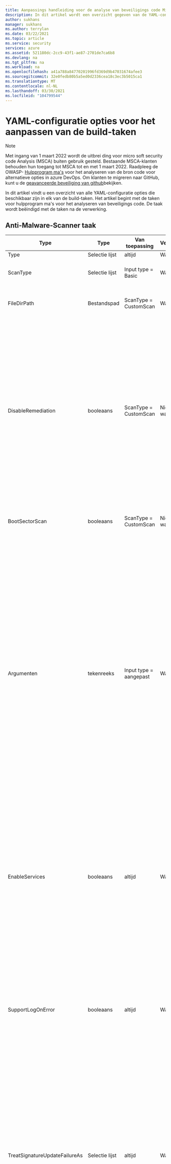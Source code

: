 ```yaml
---
title: Aanpassings handleiding voor de analyse van beveiligings code Microsoft Azure
description: In dit artikel wordt een overzicht gegeven van de YAML-configuratie opties voor het aanpassen van alle taken in de analyse-extensie micro soft-beveiligings code
author: sukhans
manager: sukhans
ms.author: terrylan
ms.date: 03/22/2021
ms.topic: article
ms.service: security
services: azure
ms.assetid: 521180dc-2cc9-43f1-ae87-2701de7ca6b8
ms.devlang: na
ms.tgt_pltfrm: na
ms.workload: na
ms.openlocfilehash: a41a788a84770201996fd369d9b47031674afee3
ms.sourcegitcommit: 32e0fedb80b5a5ed0d2336cea18c3ec3b5015ca1
ms.translationtype: MT
ms.contentlocale: nl-NL
ms.lasthandoff: 03/30/2021
ms.locfileid: "104799544"
---
```

# <a name="yaml-configuration-options-to-customize-the-build-tasks"></a>YAML-configuratie opties voor het aanpassen van de build-taken

> [!Note]
> Met ingang van 1 maart 2022 wordt de uitbrei ding voor micro soft security code Analysis (MSCA) buiten gebruik gesteld. Bestaande MSCA-klanten behouden hun toegang tot MSCA tot en met 1 maart 2022. Raadpleeg de OWASP- [Hulpprogram ma's](https://owasp.org/www-community/Source_Code_Analysis_Tools) voor het analyseren van de bron code voor alternatieve opties in azure DevOps. Om klanten te migreren naar GitHub, kunt u de [geavanceerde beveiliging van github](https://docs.github.com/github/getting-started-with-github/about-github-advanced-security)bekijken.

In dit artikel vindt u een overzicht van alle YAML-configuratie opties die beschikbaar zijn in elk van de build-taken. Het artikel begint met de taken voor hulpprogram ma's voor het analyseren van beveiligings code. De taak wordt beëindigd met de taken na de verwerking.

## <a name="anti-malware-scanner-task"></a>Anti-Malware-Scanner taak

| **Type**      | **Type**     | **Van toepassing**            | **Vereist** | **Standaardwaarde**             | **Opties (voor selectie lijsten)**                                   | **Beschrijving**                                                                                                                                                                                                                                                                                                                            |
|------------|---------------|-----------------------|----------|---------------------------|----------------------------------------------------------------------------|------------------------------------------------------------------------------------------------------------------------------------------------------------------------------------------------------------------------------------------------|
| Type | Selectie lijst | altijd | Waar | Basic | Basis, aangepast | 
| ScanType | Selectie lijst | Input type = Basic | Waar | CustomScan | CustomScan, FullSystemScan, QuickScan, YourConfiguredScan | Het type scan dat moet worden gebruikt voor de malware-scan.
| FileDirPath | Bestandspad | ScanType = CustomScan | Waar | $ (Build. StagingDirectory) |  | Hiermee wordt het bestand of de map aangegeven die moet worden gescand.
| DisableRemediation | booleaans | ScanType = CustomScan | Niet waar | true |  | Wanneer ingeschakeld: 1) uitsluitingen van bestanden worden genegeerd. 2) de archief bestanden worden gescand. 3) acties worden na detectie niet toegepast. 4) vermeldingen van gebeurtenis logboeken worden na detectie niet geschreven. 5) detecties van de aangepaste scan worden niet weer gegeven in de gebruikers interface. 6) in de console-uitvoer wordt de lijst met detecties van de aangepaste scan weer gegeven.
| BootSectorScan | booleaans | ScanType = CustomScan | Niet waar | onjuist |  | Als u dit selectie vakje inschakelt, wordt het scannen van opstart sectoren ingeschakeld.
| Argumenten | tekenreeks | Input type = aangepast | Waar | -Scan-ScanType 3-DisableRemediation-file $ (build. StagingDirectory) |  | De opdracht regel argumenten, waarbij het argument voor-file een absoluut pad is, of een relatief pad naar $ (build. StagingDirectory), vooraf gedefinieerd in uw build-agent. Opmerking: als u geen argument voor-bestand als laatste argument opgeeft, wordt de standaard waarde $ (build. StagingDirectory) gebruikt. U kunt ook uw eigen argumenten opgeven die worden toegestaan door het MpCmdRun.exe-hulp programma.<br/><br/>Voor meer informatie over de opdracht regel argumenten voor dit hulp programma voert u <strong>-h</strong> of <strong>-uit.</strong> in het veld argumenten en voer de taak maken uit.
| EnableServices | booleaans | altijd | Waar | onjuist |  | Als u dit selectie vakje inschakelt, wordt geprobeerd de vereiste services in te scha kelen voor Windows Update als ze zijn uitgeschakeld.<br/>**Opmerking**: Zorg ervoor dat de services niet worden uitgeschakeld door het groeps beleid en dat het account waarmee deze build wordt uitgevoerd, beheerders bevoegdheden heeft.
| SupportLogOnError | booleaans | altijd | Waar | onjuist |  | Als u dit selectie vakje inschakelt, worden de ondersteunings bestanden voor diagnose verzameld als er een fout is opgetreden. Dit kan enkele minuten duren.<br/>**Opmerking**: Zorg ervoor dat het account waarmee deze build wordt uitgevoerd, beheerders bevoegdheden heeft.
| TreatSignatureUpdateFailureAs | Selectie lijst | altijd | Waar | Waarschuwing | Fout, standaard, waarschuwing | Het logboek niveau dat wordt gebruikt als de hand tekening tijdens runtime niet kan worden bijgewerkt. Als deze fout is ingesteld op **Error**, mislukt de taak samen stellen als de hand tekening niet kan worden bijgewerkt. Houd er rekening mee dat het bijwerken van de hand tekening gebruikelijk is voor gehoste build-agenten, zelfs als de hand tekening relatief actueel is (minder dan 3 uur oud).
| SignatureFreshness | Selectie lijst | altijd | Waar | UpToDate | OneDay, ThreeDays, TwoDays, UpToDate | De Maxi maal toegestane leeftijd voor de anti-malware-hand tekening. Als de hand tekening niet kan worden bijgewerkt en ouder is dan deze waarde, werkt de taak samen stellen op basis van de geselecteerde waarde in het veld **hand tekeningen van leeftijd valideren als** . Opmerking: als u **up-to-date** kiest, mogen de hand tekeningen Maxi maal drie uur oud zijn.
| TreatStaleSignatureAs | Selectie lijst | altijd | Waar | Fout | Fout, standaard, waarschuwing | Het logboek niveau dat wordt gebruikt als de leeftijd van de hand tekening ouder is dan de geselecteerde leeftijd van de **antimalware-hand tekening**. Een verouderde hand tekening kan worden behandeld als een **waarschuwing** of **informatief** om door te gaan met de malware-scan, maar dit wordt niet aanbevolen.

## <a name="binskim-task"></a>BinSkim-taak

| **Type**      | **Type**     | **Van toepassing**            | **Vereist** | **Standaardwaarde**             | **Opties (voor selectie lijsten)**                                   | **Beschrijving**                                                                                                                                                                                                                                                                                                                            |
|------------|---------------|-----------------------|----------|---------------------------|----------------------------------------------------------------------------|------------------------------------------------------------------------------------------------------------------------------------------------------------------------------------------------------------------------------------------------|
| Type | Selectie lijst | altijd | Waar | Basic | Basic, CommandLine | 
| opmerkingen | tekenreeks | Input type = CommandLine | Waar |  |  | Standaard BinSkim opdracht regel argumenten die moeten worden uitgevoerd. Het uitvoerpad wordt verwijderd en vervangen.<br>Voor meer informatie over de opdracht regel argumenten voor dit hulp programma, typt u **Help** in het veld argumenten en voert u de taak maken uit.
| Functie | Selectie lijst | Input type = Basic | Waar | uitgevoerd | analyseren, dump, exportConfig, exportRules | 
| AnalyzeTarget | Bestandspad | Input type = Basic && function = analyseren | Waar | $ (Build. ArtifactStagingDirectory) \* . dll;<br>$ (Build. ArtifactStagingDirectory) \* . exe |  | Een of meer specificaties voor een bestand, map of filter patroon dat wordt omgezet in een of meer binaire bestanden die moeten worden geanalyseerd. ('; ' gescheiden lijst)
| AnalyzeSymPath | tekenreeks | Input type = Basic && function = analyseren | Niet waar |  |  | Pad naar het symbolen bestand voor het doel.
| AnalyzeConfigPath | tekenreeks | Input type = Basic && function = analyseren | Niet waar | standaardinstelling |  | Pad naar een beleids bestand dat wordt gebruikt voor het configureren van de analyse. Geef de waarde ' default ' door om de ingebouwde instellingen te gebruiken.
| AnalyzePluginPath | tekenreeks | Input type = Basic && function = analyseren | Niet waar |  |  | Pad naar een invoeg toepassing die wordt aangeroepen voor alle doelen in de analyseset.
| AnalyzeRecurse | booleaans | Input type = Basic && function = analyseren | Niet waar | true |  | Keer terug naar submappen bij het evalueren van de argumenten van de bestands specificatie.
| AnalyzeVerbose | booleaans | Input type = Basic && function = analyseren | Niet waar | onjuist |  | Uitgebreide uitvoer verzenden. Het resulterende uitgebreide rapport is ontworpen om passende bewijzen te bieden voor nalevings scenario's.
| AnalyzeHashes | booleaans | Input type = Basic && function = analyseren | Niet waar | onjuist |  | Uitvoer SHA-256 hash van analyse doelen bij het verzenden van SARIF-rapporten.
| AnalyzeStatistics | booleaans | Input type = Basic && function = analyseren | Niet waar | onjuist |  | Timing en andere statistieken genereren voor analyse sessie.
| AnalyzeEnvironment | booleaans | Input type = Basic && function = analyseren | Niet waar | onjuist |  | Details van de computer omgeving vastleggen van uitvoeren naar uitvoer bestand. Waarschuwing: met deze optie worden mogelijk gevoelige gegevens (zoals alle omgevings variabelen waarden) vastgelegd in een uitgaand logboek.
| ExportRulesOutputType | Selectie lijst | Input type = Basic && function = exportRules | Niet waar | SARIF | SARIF, SonarQube | Het type regel descriptor bestand dat moet worden uitgevoerd. Dit wordt opgenomen in de map met BinSkim-logboeken die wordt gepubliceerd door de taak build Security Analysis-logboeken publiceren.
| DumpTarget | Bestandspad | Input type = Basic && function = dump | Waar | $ (Build. ArtifactStagingDirectory) |  | Een of meer specificaties voor een bestand, map of filter patroon dat wordt omgezet in een of meer binaire bestanden die moeten worden geanalyseerd. ('; ' gescheiden lijst)
| DumpRecurse | booleaans | Input type = Basic && function = dump | Niet waar | true |  | Keer terug naar submappen bij het evalueren van de argumenten van de bestands specificatie.
| DumpVerbose | booleaans | Input type = Basic && function = dump | Niet waar | true |  | Uitgebreide uitvoer verzenden. Het resulterende uitgebreide rapport is ontworpen om passende bewijzen te bieden voor nalevings scenario's.
| toolVersion | Selectie lijst | altijd | Niet waar | Laatste | 1.5.0, nieuwste, LatestPreRelease | De versie van het hulp programma die moet worden uitgevoerd.

## <a name="credential-scanner-task"></a>Taak referentie scanner

| **Type**      | **Type**     | **Van toepassing**            | **Vereist** | **Standaardwaarde**             | **Opties (voor selectie lijsten)**                                   | **Beschrijving**                                                                                                                                                                                                                                                                                                                            |
|------------|---------------|-----------------------|----------|---------------------------|----------------------------------------------------------------------------|------------------------------------------------------------------------------------------------------------------------------------------------------------------------------------------------------------------------------------------------|
| Output | Selectie lijst | altijd | Niet waar | pre | CSV, vooraf, TSV | De uitvoer indeling van het bestand met referentie scanner resultaten.
| toolVersion | Selectie lijst | altijd | Niet waar | Laatste | 1.27.7, nieuwste, LatestPreRelease | De versie van het hulp programma die moet worden uitgevoerd.
| scanFolder | Bestandspad | altijd | Niet waar | $ (Build. SourcesDirectory) |  | De map in uw opslag plaats die moet worden gescand op referenties.
| searchersFileType | Selectie lijst | altijd | Niet waar | Standaard | Aangepaste, standaard, DefaultAndCustom | Opties voor het zoeken naar het Zoek bestand dat wordt gebruikt voor het scannen.
| searchersFile | Bestandspad | searchersFileType = = Custom of searchersFileType = = DefaultAndCustom | Niet waar |  |  | Het configuratie bestand van de referentie scanner zoekers van controles om uit te voeren. U kunt meerdere waarden opnemen en gebruiken door een door komma's gescheiden lijst met paden te bieden aan Zoek bestanden van referentie scanners.
| suppressionsFile | Bestandspad | altijd | Niet waar |  |  | De referentie scanner onderdrukt het bestand dat moet worden gebruikt voor het onderdrukken van problemen in het uitvoer logboek.
| suppressAsError | booleaans | altijd | Niet waar | onjuist |  | Onderdrukte overeenkomsten worden uitgevoerd naar het uitvoer bestand [-O]-overeenkomsten. [-f] in plaats van het standaard onderdrukt uitvoer bestand [-O]-onderdrukt. [-f]. (Standaard ingesteld op ' false ')
| verboseOutput | booleaans | altijd | Niet waar | onjuist |  | Uitgebreide informatie over uitvoer.
| batchSize | tekenreeks | altijd | Niet waar |  |  | Het aantal gelijktijdige threads waarmee referentie scanners parallel worden uitgevoerd. (Standaard ingesteld op 20)<br/>De waarde moet binnen het bereik van 1-2147483647 liggen.
| regexMatchTimeoutInSeconds | tekenreeks | altijd | Niet waar |  |  | De hoeveelheid tijd in seconden die nodig is voor het afstemmen van een zoek programma voordat de controle wordt afgebroken.<br/>Wordt toegevoegd ``-Co RegexMatchTimeoutInSeconds=<Value>`` aan de opdracht regel.
| fileScanReadBufferSize | tekenreeks | altijd | Niet waar |  |  | Buffer grootte tijdens het lezen van inhoud in bytes. (De standaard instelling is 524288)<br/>Wordt toegevoegd ``-Co FileScanReadBufferSize=<Value>`` aan de opdracht regel.
| maxFileScanReadBytes | tekenreeks | altijd | Niet waar |  |  | Het maximum aantal bytes dat moet worden gelezen vanuit een bepaald bestand tijdens inhouds analyse. (De standaard instelling is 104857600)<br/>Wordt toegevoegd ``-Co MaxFileScanReadBytes=<Value>`` aan de opdracht regel.

## <a name="roslyn-analyzers-task"></a>Roslyn-analyse taak

| **Type**      | **Type**     | **Van toepassing**            | **Vereist** | **Standaardwaarde**             | **Opties (voor selectie lijsten)**                                   | **Beschrijving**                                                                                                                                                                                                                                                                                                                   |
|------------|---------------|-----------------------|----------|---------------------------|----------------------------------------------------------------------------|------------------------------------------------------------------------------------------------------------------------------------------------------------------------------------------------------------------------------------------------|
| userProvideBuildInfo | Selectie lijst | altijd | Waar | auto | auto, msBuildInfo | Opties voor een gebruiker om de MSBuild-versie, de MSBuild-architectuur en de commandline voor Roslyn analyse te bieden. Als **automatisch** is geselecteerd, haalt deze taak de buildgegevens op uit de eerdere **MSBuild**-, **VSBuild**-en/of **.net core** -taken (voor het bouwen) in dezelfde pijp lijn.
| msBuildVersion | Selectie lijst | userProvideBuildInfo = = msBuildInfo | Waar | 16,0 | 15,0, 16,0 | De MSBuild-versie.
| msBuildArchitecture | Selectie lijst | userProvideBuildInfo = = msBuildInfo | Waar | x86 | DotNetCore, x64, x86 | De MSBuild-architectuur. Opmerking: als de regel build commandline **dotnet.exe build**, kiest u de optie **via .net core** .
| msBuildCommandline | tekenreeks | userProvideBuildInfo = = msBuildInfo | Waar |  |  | De volledige opdracht regel voor builds voor het compileren van uw oplossing of projecten.<br/><br/>Opmerkingen: de commandline moet beginnen met een volledig pad naar **MSBuild.exe** of **dotnet.exe**.<br/>De opdracht wordt uitgevoerd met $ (build. SourcesDirectory) als werkmap.
| ruleNaam | Selectie lijst | altijd | Niet waar | Aanbevolen | Aangepast, geen, aanbevolen, vereist | Een benoemde regelset die moet worden gebruikt.<br/><br/>Als u `Ruleset Configured In Your Visual Studio Project File(s)` dit hebt gekozen, wordt de regelset die vooraf is geconfigureerd in uw VS-project bestand (en) gebruikt. Als `Custom` is gekozen, kan de optie voor het pad naar een aangepaste regelset worden ingesteld.
| rulesetVersion | Selectie lijst | ruleNaam = = required of ruleNaam = = recommended | Niet waar | Laatste | 8,0, 8,1, 8,2, nieuwste, LatestPreRelease | De versie van de gekozen SDL-ruleset.
| customRuleset | tekenreeks | ruleNaam = Custom | Niet waar |  |  | Een toegankelijk pad naar een ruleset die moet worden gebruikt. Relatieve paden worden genormaliseerd naar de hoofdmap van de bron opslagplaats ( `$(Build.SourcesDirectory)` ).<br/><br/>Als de ruleset `Rules` is opgegeven met `Actions` ingesteld op `Error` , mislukt de taak samen stellen. Als u een ruleset wilt gebruiken die dit doet, controleert u `Continue on error` de taak build `Control Options` .
| microsoftAnalyzersVersion | Selectie lijst | altijd | Niet waar | Laatste | 2.9.3, 2.9.4, 2.9.6, nieuwste, LatestPreRelease | De versie van het [micro soft. CodeAnalysis. FxCopAnalyzers](https://www.nuget.org/packages/Microsoft.CodeAnalysis.FxCopAnalyzers) -pakket dat moet worden uitgevoerd.
| suppressionFileForCompilerWarnings | Bestandspad | altijd | Niet waar |  |  | Een onderdrukt bestand om C#-en VB-compiler waarschuwingen te onderdrukken.<br/><br/>Een onbewerkte-tekst bestand met elke waarschuwings-ID wordt één afzonderlijke regel weer gegeven.<br/>Geef voor compiler waarschuwingen alleen het numerieke deel van de waarschuwings-id op. Bijvoorbeeld 1018 onderdrukt CS1018 en CA1501 onderdrukt CA1501.<br/><br/>Een relatief bestandspad wordt toegevoegd aan de hoofdmap van de bron opslagplaats ( `$(Build.SourcesDirectory)` ).

## <a name="tslint-task"></a>TSLint-taak

| **Type**      | **Type**     | **Van toepassing**            | **Vereist** | **Standaardwaarde**             | **Opties (voor selectie lijsten)**                                   | **Beschrijving**                                                                                                                                                                                                                                                                                                                            |
|------------|---------------|-----------------------|----------|---------------------------|----------------------------------------------------------------------------|------------------------------------------------------------------------------------------------------------------------------------------------------------------------------------------------------------------------------------------------|
| RuleLibrary | Selectie lijst | altijd | Waar | tslint | aangepast, micro soft, tslint | Alle resultaten zijn onder andere de regels die worden geleverd met de geselecteerde versie van TSLint (**alleen basis**).<br/><br/>**Alleen basis-** Alleen de regels die worden geleverd bij TSLint.<br/><br/>**Micro soft-regels toevoegen-** Downloadt [tslint-micro soft-contrib](https://github.com/Microsoft/tslint-microsoft-contrib) en bevat de regels die beschikbaar zijn voor gebruik in de tslint-uitvoering. Als u deze optie kiest, wordt het `Type Checking` selectie vakje verborgen, zoals vereist voor de regels van micro soft en worden ze automatisch gebruikt. Ook wordt het `Microsoft Contribution Version` veld zichtbaar, zodat er een versie van de `tslint-microsoft-contrib` van- [NPM](https://www.npmjs.com/package/tslint-microsoft-contrib) kan worden geselecteerd.<br/><br/>**Aangepaste regels toevoegen-** Hiermee wordt het `Rules Directory` veld zichtbaar, waardoor een toegankelijk pad wordt geaccepteerd naar een map met TSLint-regels die kunnen worden gebruikt in de TSLint-uitvoering.<br/><br/>**Opmerking:** De standaard waarde is gewijzigd in tslint, omdat veel gebruikers problemen hebben ondervonden met de configuratie van de micro soft ruleset. Zie [tslint-micro soft-contrib op github](https://github.com/microsoft/tslint-microsoft-contrib)voor meer informatie over de configuratie van een specifieke versie.
| RulesDirectory | tekenreeks | RuleLibrary = = aangepast | Waar |  |  | Een toegankelijke map met aanvullende TSLint-regels die beschikbaar zijn voor gebruik in de TSLint-uitvoering.
| Rule | Selectie lijst | RuleLibrary! = micro soft | Waar | tsrecommended | aangepast, tslatest, tsrecommended | Hiermee worden de regels gedefinieerd voor het uitvoeren van type script-bestanden.<br/><br/>**[tslint: nieuwste](https://github.com/palantir/tslint/blob/master/src/configs/latest.ts)  -** `tslint:recommended`Wordt uitgebreid en wordt voortdurend bijgewerkt met de configuratie voor de laatste regels in elke TSLint-release. Het gebruik van deze configuratie kan leiden tot ernstige wijzigingen in kleine releases, aangezien er nieuwe regels worden ingeschakeld waardoor er lint fouten in uw code ontstaan. Als TSLint een grote versie `tslint:recommended` verkrijgt, wordt deze bijgewerkt zodat deze identiek zijn aan `tslint:latest` .<br/><br/>**[tslint: aanbevolen](https://github.com/palantir/tslint/blob/master/src/configs/recommended.ts)  -** Een stabiele, enigszins sterk set regels die TSLint adviseert voor algemene type script-programmering. Deze configuratie `semver` wordt gevolgd, waardoor er *geen* wijzigingen in kleine of patch releases optreden.
| RulesetMicrosoft | Selectie lijst | RuleLibrary = = micro soft | Waar | mssdlrequired | Custom, msrecommended, mssdlrecommended, mssdlrequired, tslatest, tsrecommended | Hiermee worden de regels gedefinieerd voor het uitvoeren van type script-bestanden.<br/><br/>**[micro soft: SDL-vereist](https://github.com/Microsoft/tslint-microsoft-contrib/wiki/TSLint-and-the-Microsoft-Security-Development-Lifecycle)  -** Voer alle beschik bare controles uit die worden verstrekt door tslint en de tslint-micro soft-contrib-regels die voldoen aan het *vereiste* [sdl-beleid (Security Development Lifecycle)](https://www.microsoft.com/sdl/) .<br/><br/>**[micro soft: SDL-aanbevolen](https://github.com/Microsoft/tslint-microsoft-contrib/wiki/TSLint-and-the-Microsoft-Security-Development-Lifecycle)  -** Voer alle beschik bare controles uit die worden verstrekt door tslint en de tslint-micro soft-contrib-regels die voldoen aan het *vereiste en aanbevolen* [sdl-beleid (Security Development Lifecycle)](https://www.microsoft.com/sdl/) .<br/><br/>**micro soft: aanbevolen** Alle controles die worden aanbevolen door de makers van de tslint-micro soft-contrib-regels. Dit omvat beveiligings-en niet-beveiligings controles.<br/><br/>**[tslint: nieuwste](https://github.com/palantir/tslint/blob/master/src/configs/latest.ts)  -** `tslint:recommended`Wordt uitgebreid en wordt voortdurend bijgewerkt met de configuratie voor de laatste regels in elke TSLint-release. Het gebruik van deze configuratie kan leiden tot ernstige wijzigingen in kleine releases, aangezien er nieuwe regels worden ingeschakeld waardoor er lint fouten in uw code ontstaan. Als TSLint een grote versie `tslint:recommended` verkrijgt, wordt deze bijgewerkt zodat deze identiek zijn aan `tslint:latest` .<br/><br/>**[tslint: aanbevolen](https://github.com/palantir/tslint/blob/master/src/configs/recommended.ts)  -** Een stabiele, enigszins sterk set regels die TSLint adviseert voor algemene type script-programmering. Deze configuratie `semver` wordt gevolgd, waardoor er *geen* wijzigingen in kleine of patch releases optreden.
| RulesetFile | tekenreeks | RuleSet = = Custom of RulesetMicrosoft = = Custom | Waar |  |  | Een [configuratie bestand](https://palantir.github.io/tslint/usage/cli/) waarin wordt aangegeven welke regels moeten worden uitgevoerd.<br/><br/>Het pad naar de configuratie wordt toegevoegd als het pad voor [aangepaste regels](https://palantir.github.io/tslint/develop/custom-rules/).
| FileSelectionType | Selectie lijst | altijd | Waar | fileGlob | fileGlob, projectFile | 
| Bestanden | tekenreeks | FileSelectionType = = fileGlob | Waar | **\*. TS |  | Een bestand [Globs](https://www.npmjs.com/package/glob) dat bepaalt welke bestanden moeten worden verwerkt. Paden zijn relatief ten opzichte van de `Build.SourcesDirectory` waarde.<br/><br/>Voor de bijdrage bibliotheek van micro soft is het gebruik van een project bestand vereist. Als u de contributie bibliotheek van micro soft met de `File Glob Pattern` optie gebruikt, wordt er een project bestand voor u gegenereerd.
| ECMAScriptVersion | Selectie lijst | FileSelectionType = = fileGlob && RuleLibrary = = micro soft | Waar | ES3 | ES2015, ES2016, ES2017, ES3, ES5, ES6, ESNext | De doel versie van ECMAScript die is geconfigureerd met uw type script-compiler. Wanneer u een project bestand gebruikt, is dit het veld compilerOptions. target van uw type script tsconfig.jsin het bestand.
| Project | tekenreeks | FileSelectionType = = projectFile | Waar |  |  | Pad naar een [tsconfig.jsvoor](http://www.typescriptlang.org/docs/handbook/tsconfig-json.html) het bestand dat type script-bestanden specificeert waarop TSLint moet worden uitgevoerd. Paden zijn relatief ten opzichte van de `Build.SourcesDirectory` waarde.
| TypeCheck | booleaans | RuleLibrary! = micro soft && FileSelectionType = = projectFile | Niet waar | true |  | Hiermee schakelt u de type controle in bij het uitvoeren van regels voor inactieven.
| ExcludeFiles | tekenreeks | altijd | Niet waar |  |  | Een [Globs](https://www.npmjs.com/package/glob) waarmee bestanden worden aangegeven die moeten worden uitgesloten van linting. Paden zijn relatief ten opzichte van de `Build.SourcesDirectory` waarde. U kunt meerdere waarden opgeven, gescheiden door punt komma's.
| OutputFormat | Selectie lijst | altijd | Waar | json | checkstyle, codeFrame, filesList, JSON, MSBuild, PMD, Prose, stijlvol, uitgebreid, VSO | De [formatter](https://palantir.github.io/tslint/formatters/) die moet worden gebruikt voor het genereren van uitvoer. Houd er rekening mee dat de JSON-indeling compatibel is met post-analyses.
| NodeMemory | tekenreeks | altijd | Niet waar |  |  | Een expliciete hoeveelheid geheugen in MBs die moet worden toegewezen aan het knoop punt voor het uitvoeren van TSLint. Voor beeld: 8000<br/><br/>Wordt toegewezen aan de `--max_old_space=<value>` cli-optie voor knoop punt. Dit is een `v8 option` .
| ToolVersion | Selectie lijst | RuleLibrary! = micro soft | Waar | meest recente | 4.0.0, 4.0.1, 4.0.2, 4.1.0, 4.1.1, 4.2.0, 4.3.0, 4.3.1, 4.4.0, 4.4.1, 4.4.2, 4.5.0, 4.5.1, 5.0.0, 5.1.0, 5.2.0, 5.3.0, 5.3.2, 5.4.0, 5.4.1, 5.4.2, 5.4.3, 5.5.0, laatste | De [versie](https://github.com/palantir/tslint/releases) van TSLint om te downloaden en uit te voeren.
| TypeScriptVersion | Selectie lijst | altijd | Waar | meest recente | 0.8.0, 0.8.1, 0.8.2, 0.8.3, 0.9.0, 0.9.1 tot en, 0.9.5, 0.9.7, 1.0.0, 1.0.1, 1.3.0, 1.4.1, 1.5.3, 1.6.2, 1.7.3, 1.7.5 1.8.0, 1.8.10, 1.8.2, 1.8.5, 1.8.6, 1.8.7, 1.8.9, 1.9.0, 2.0.0, 2.0.10, 2.0.2, 2.0.3, 2.0.6, 2.0.7, 2.0.8, 2.0.9, 2.1.1, 2.1.4, 2.1.5, 2.1.6, 2.2.0, 2.2.1, aangepast, laatste | De versie van [type script](https://www.npmjs.com/package/typescript) die u wilt downloaden en gebruiken.<br/>**Opmerking:** Dit moet dezelfde versie van type script zijn als wordt gebruikt voor het compileren van uw code.
| TypeScriptVersionCustom | tekenreeks | TypeScriptVersion = = aangepast | Waar | meest recente |  | De versie van [type script](https://www.npmjs.com/package/typescript) die u wilt downloaden en gebruiken.<br/>**Opmerking:** Dit moet dezelfde versie van type script zijn als wordt gebruikt voor het compileren van uw code.
| MicrosoftContribVersion | Selectie lijst | RuleLibrary = = micro soft |  | meest recente | 4.0.0, 4.0.1, 5.0.0, 5.0.1, nieuwste | De versie van [tslint-micro soft-contrib](https://www.npmjs.com/package/tslint-microsoft-contrib) (SDL-regels) die u wilt downloaden en gebruiken.</br>**Opmerking:** De versie van [tslint](https://www.npmjs.com/package/tslint) wordt gekozen die compatibel is met de versie die is gekozen voor tslint-micro soft-contrib. Updates voor tslint-micro soft-contrib worden door deze build-taak getest, totdat er een test periode kan optreden.

## <a name="publish-security-analysis-logs-task"></a>Taak beveiligings analyse logboeken publiceren

| **Type**      | **Type**     | **Van toepassing**            | **Vereist** | **Standaardwaarde**             | **Opties (voor selectie lijsten)**                                   | **Beschrijving**                                                                                                                                                                                                                                                                                                                            |
|------------|---------------|-----------------------|----------|---------------------------|----------------------------------------------------------------------------|------------------------------------------------------------------------------------------------------------------------------------------------------------------------------------------------------------------------------------------------|
| Artefactnaam | tekenreeks | altijd | Waar | CodeAnalysisLogs |  | De naam van het artefact dat moet worden gemaakt.
| ArtifactType | Selectie lijst | altijd | Waar | Container | Container, FilePath | Het type artefact dat moet worden gemaakt.
| TargetPath | tekenreeks | ArtifactType = bestandspad | Niet waar | \\my\share \$ (build. definitienaam)<br>\$(Build. BuildNumber) |  | De bestands share waarnaar de bestanden moeten worden gekopieerd
| AllTools | booleaans | altijd | Waar | true |  | Publiceer resultaten die zijn gegenereerd door alle Hulpprogram Ma's voor het bouwen van beveiligde ontwikkel Hulpprogramma's.
| Assen | booleaans | AllTools = False | Waar | true |  | Resultaten publiceren die zijn gegenereerd door taken voor het bouwen van antimalware.
| BinSkim | booleaans | AllTools = False | Waar | true |  | Publiceer resultaten die zijn gegenereerd door BinSkim-bouw taken.
| CredScan | booleaans | AllTools = False | Waar | true |  | Resultaten publiceren die zijn gegenereerd door de taken voor het maken van referentie scanners.
| RoslynAnalyzers | booleaans | AllTools = False | Waar | onjuist |  | Publiceer resultaten die door Roslyn-analyse functies zijn gegenereerd.
| TSLint | booleaans | AllTools = False | Waar | true |  | Publiceer resultaten die zijn gegenereerd door TSLint-bouw taken. Houd er rekening mee dat alleen TSLint-Logboeken in de JSON-indeling worden ondersteund voor-rapporten. Als u een andere indeling hebt gekozen, moet u de TSLint-build-taak dienovereenkomstig bijwerken.
| ToolLogsNotFoundAction | selectie lijst | altijd | Waar | Standard | Fout, geen, standaard, waarschuwing | De actie die moet worden uitgevoerd wanneer logboeken voor een geselecteerd hulp programma (of een hulp programma als alle Hulpprogram Ma's zijn ingeschakeld) niet worden gevonden, wat betekent dat het hulp programma niet is uitgevoerd.<br/><br/>**Opties:**<br/>**Geen:** Het bericht wordt naar de uitgebreide uitvoer stroom geschreven die alleen toegankelijk is door het VSTS-variabele systeem in te stellen **. debug** op **True**.<br/>**Standaard:** (standaard) schrijft een standaard uitvoer bericht dat er geen logboeken zijn gevonden voor het hulp programma.<br/>**Waarschuwing:** Schrijft een geel waarschuwings bericht dat er geen logboeken zijn gevonden voor het hulp programma, dat wordt weer gegeven op de overzichts pagina samen stellen als een waarschuwing.<br/>**Fout:** Schrijft een rood fout bericht en genereert een uitzonde ring, waardoor de build wordt verbroken. Gebruik deze optie om ervoor te zorgen dat er verschillende hulp middelen zijn om ervoor te zorgen dat de hulpprogram ma's worden uitgevoerd.

## <a name="security-report-task"></a>Beveiligings rapport taak

| **Type**      | **Type**     | **Van toepassing**            | **Vereist** | **Standaardwaarde**             | **Opties (voor selectie lijsten)**                                   | **Beschrijving**                                                                                                                                                                                                                                                                                                                            |
|------------|---------------|-----------------------|----------|---------------------------|----------------------------------------------------------------------------|------------------------------------------------------------------------------------------------------------------------------------------------------------------------------------------------------------------------------------------------|
| VstsConsole | booleaans | altijd | Niet waar | true |  | Resultaten naar de pijplijn console schrijven.
| TsvFile | booleaans | altijd | Niet waar | true |  | Genereer een TSV-bestand (door tabs gescheiden waarden) met één regel per gevonden resultaat en tabbladen die de informatie voor het resultaat scheiden.
| HtmlFile | booleaans | altijd | Niet waar | true |  | Genereer een HTML-rapport bestand.
| AllTools | booleaans | altijd | Waar | onjuist |  | Rapport resultaten die zijn gegenereerd door alle Hulpprogram Ma's voor het bouwen van beveiligde ontwikkel Hulpprogramma's.
| BinSkim | booleaans | AllTools = False | Waar | onjuist |  | Rapport resultaten die zijn gegenereerd door BinSkim-bouw taken.
| BinSkimBreakOn | Selectie lijst | AllTools = True of BinSkim = True | Waar | Fout | Fout, WarningAbove | Het niveau van de resultaten dat moet worden gerapporteerd.
| CredScan | booleaans | AllTools = False | Waar | onjuist |  | Rapport resultaten gegenereerd door de taken voor het maken van referentie scanners.
| RoslynAnalyzers | booleaans | AllTools = False | Waar | onjuist |  | Rapport resultaten die zijn gegenereerd door Roslyn Analyzer-bouw taken.
| RoslynAnalyzersBreakOn | Selectie lijst | AllTools = True of RoslynAnalyzers = True | Waar | Fout | Fout, WarningAbove | Het niveau van de resultaten dat moet worden gerapporteerd.
| TSLint | booleaans | AllTools = False | Waar | onjuist |  | Rapport resultaten die zijn gegenereerd door TSLint-bouw taken. Houd er rekening mee dat alleen TSLint-Logboeken in de JSON-indeling worden ondersteund voor-rapporten. Als u een andere indeling hebt gekozen, moet u de TSLint-build-taak dienovereenkomstig bijwerken.
| TSLintBreakOn | Selectie lijst | AllTools = True of TSLint = True | Waar | Fout | Fout, WarningAbove | Het niveau van de resultaten dat moet worden gerapporteerd.
| ToolLogsNotFoundAction | selectie lijst | altijd | Waar | Standard | Fout, geen, standaard, waarschuwing | De actie die moet worden uitgevoerd wanneer logboeken voor een geselecteerd hulp programma (of een hulp programma als alle Hulpprogram Ma's zijn ingeschakeld) niet worden gevonden, wat betekent dat het hulp programma niet is uitgevoerd.<br/><br/>**Opties:**<br/>**Geen:** Het bericht wordt naar de uitgebreide uitvoer stroom geschreven die alleen toegankelijk is door het VSTS-variabele systeem in te stellen **. debug** op **True**.<br/>**Standaard:** (standaard) schrijft een standaard uitvoer bericht dat er geen logboeken zijn gevonden voor het hulp programma.<br/>**Waarschuwing:** Schrijft een geel waarschuwings bericht dat er geen logboeken zijn gevonden voor het hulp programma, dat wordt weer gegeven op de overzichts pagina samen stellen als een waarschuwing.<br/>**Fout:** Schrijft een rood fout bericht en genereert een uitzonde ring, waardoor de build wordt verbroken. Gebruik deze optie om ervoor te zorgen dat er verschillende hulp middelen zijn om ervoor te zorgen dat de hulpprogram ma's worden uitgevoerd.
| CustomLogsFolder | tekenreeks | altijd | Niet waar |  |  | De basismap waarin de logboeken van de analyse hulpprogramma's zich bevinden. de afzonderlijke logboek bestanden bevinden zich in submappen met de naam na elk hulp programma, onder dit pad.

## <a name="post-analysis-task"></a>Taak na de analyse

| **Type**      | **Type**     | **Van toepassing**            | **Vereist** | **Standaardwaarde**             | **Opties (voor selectie lijsten)**                                   | **Beschrijving**                                                                                                                                                                                                                                                                                                                            |
|------------|---------------|-----------------------|----------|---------------------------|----------------------------------------------------------------------------|------------------------------------------------------------------------------------------------------------------------------------------------------------------------------------------------------------------------------------------------|
| AllTools | booleaans | altijd | Waar | onjuist |  | De build te verbreken als er problemen worden gevonden door een build-taak van micro soft security code Analysis.
| BinSkim | booleaans | AllTools = False | Waar | onjuist |  | Breek de build af als er BinSkim-problemen worden gevonden, afhankelijk van de optie die u hebt geselecteerd.
| BinSkimBreakOn | Selectie lijst | AllTools = True of BinSkim = True | Waar | Fout | Fout, WarningAbove | Het niveau van problemen om de build te verbreken.
| CredScan | booleaans | AllTools = False | Waar | onjuist |  | Breek de build af als er problemen met de referentie scanner worden gevonden.
| RoslynAnalyzers | booleaans | AllTools = False | Waar | onjuist |  | Verbreek de build als er problemen met Roslyn-analyses worden gevonden.
| RoslynAnalyzersBreakOn | Selectie lijst | AllTools = True of RoslynAnalyzers = True | Waar | Fout | Fout, WarningAbove | Het niveau van problemen om de build te verbreken.
| TSLint | booleaans | AllTools = False | Waar | onjuist |  | Breek de build af als er TSLint problemen worden gevonden. Houd er rekening mee dat alleen TSLint-Logboeken in de JSON-indeling worden ondersteund voor post-analyses. Als u een andere indeling hebt gekozen, moet u de TSLint-build-taak dienovereenkomstig bijwerken.
| TSLintBreakOn | Selectie lijst | AllTools = True of TSLint = True | Waar | Fout | Fout, WarningAbove | Het niveau van problemen om de build te verbreken.
| VstsConsole | booleaans | altijd | Niet waar | true |  | Resultaten naar de pijplijn console schrijven.
| ToolLogsNotFoundAction | selectie lijst | altijd | Waar | Standard | Fout, geen, standaard, waarschuwing | De actie die moet worden uitgevoerd wanneer logboeken voor een geselecteerd hulp programma (of een hulp programma als alle Hulpprogram Ma's zijn ingeschakeld) niet worden gevonden, wat betekent dat het hulp programma niet is uitgevoerd.<br/><br/>**Opties:**<br/>**Geen:** Het bericht wordt naar de uitgebreide uitvoer stroom geschreven die alleen toegankelijk is door het VSTS-variabele systeem in te stellen **. debug** op **True**.<br/>**Standaard:** (standaard) schrijft een standaard uitvoer bericht dat er geen logboeken zijn gevonden voor het hulp programma.<br/>**Waarschuwing:** Schrijft een geel waarschuwings bericht dat er geen logboeken zijn gevonden voor het hulp programma, dat wordt weer gegeven op de overzichts pagina samen stellen als een waarschuwing.<br/>**Fout:** Schrijft een rood fout bericht en genereert een uitzonde ring, waardoor de build wordt verbroken. Gebruik deze optie om ervoor te zorgen dat er verschillende hulp middelen zijn om ervoor te zorgen dat de hulpprogram ma's worden uitgevoerd.

## <a name="next-steps"></a>Volgende stappen

Bekijk [onze pagina met veelgestelde vragen](security-code-analysis-faq.md)als u meer vragen hebt over de uitbrei ding voor de analyse van beveiligings code en de aangeboden hulpprogram ma's.